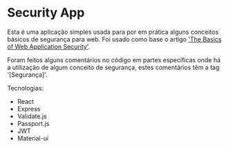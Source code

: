 # Security App

Esta é uma aplicação simples usada para por em prática alguns conceitos básicos de segurança para web.
Foi usado como base o artigo ['The Basics of Web Application Security'](https://martinfowler.com/articles/web-security-basics.html).

Foram feitos alguns comentários no código em partes específicas onde há a utilização de algum conceito de segurança, estes comentários têm a tag '[Segurança]'.

Tecnologias:

- React
- Express
- Validate.js
- Passport.js
- JWT
- Material-ui
